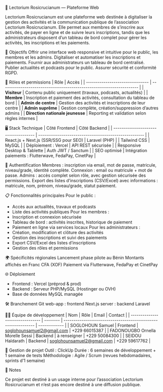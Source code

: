 📌 Lectorium Rosicrucianum — Plateforme Web

Lectorium Rosicrucianum est une plateforme web destinée à digitaliser la gestion des activités et la communication publique de l’association Lectorium Rosicrucianum. Elle permet aux membres de s’inscrire aux activités, de payer en ligne et de suivre leurs inscriptions, tandis que les administrateurs disposent d’un tableau de bord complet pour gérer les activités, les inscriptions et les paiements.


🎯 Objectifs
Offrir une interface web responsive et intuitive pour le public, les membres et les admins.
Digitaliser et automatiser les inscriptions et paiements.
Fournir aux administrateurs un tableau de bord centralisé.
Publier actualités et podcasts pour le public.
Assurer sécurité et conformité RGPD.

👥 Rôles et permissions
| Rôle                             | Accès                                                                  |
| -------------------------------- | ---------------------------------------------------------------------- |
| **Visiteur**                     | Contenu public uniquement (travaux, podcasts, actualités)              |
| **Membre**                       | Inscription et paiement des activités, consultation du tableau de bord |
| **Admin de centre**              | Gestion des activités et inscriptions de leur centre                   |
| **Admin suprême**                | Gestion complète, création/suppression d’autres admins                 |
| **Direction nationale jeunesse** | Reporting et validation selon règles internes                          |



🖥️ Stack Technique
| Côté Frontend                         | Côté Backend                                           |
| ------------------------------------- | ------------------------------------------------------ |
| React.js + Next.js (SSR/SSG pour SEO) | Laravel (PHP)                                          |
| Tailwind CSS                          | MySQL                                                  |
| Déploiement : Vercel                  | API REST sécurisée                                     |
| Responsive Desktop & Tablette         | Auth JWT / Sanctum                                     |
| SEO optimisé                          | Intégration paiements : Flutterwave, FedaPay, CinetPay |


🔐 Authentification
Membres : inscription via email, mot de passe, matricule, niveau/grade, identité complète.
Connexion : email ou matricule + mot de passe.
Admins : accès complet selon rôle, avec gestion sécurisée des permissions.
Export des listes d’inscriptions (CSV/Excel) avec informations : matricule, nom, prénom, niveau/grade, statut paiement.

📋 Fonctionnalités principales
Pour le public :
- Accès aux actualités, travaux et podcasts
- Liste des activités publiques
Pour les membres :
- Inscription et connexion sécurisée
- Tableau de bord : activités inscrites, historique de paiement
- Paiement en ligne via services locaux
Pour les administrateurs :
- Création, modification et clôture des activités
- Gestion des inscriptions et suivi des paiements
- Export CSV/Excel des listes d’inscriptions
- Gestion des rôles et permissions

🌍 Spécificités régionales
Lancement phase pilote au Bénin
Montants affichés en Franc CFA (XOF)
Paiement via Flutterwave, FedaPay et CinetPay

🌐 Déploiement
- Frontend : Vercel (préprod & prod)
- Backend : Serveur PHP/MySQL (Hostinger ou OVH)
- Base de données MySQL managée

🛠️ Branchement Git
web-app : frontend Next.js
server : backend Laravel

👨‍💻 Équipe de développement
| Nom                              | Rôle     | Email                                                           | Contact       |
| -------------------------------- | -------- | --------------------------------------------------------------- | ------------- |
| SOGLOHOUN Samuel                 | Frontend | [soglohounsamuel2@gmail.com](mailto:soglohounsamuel2@gmail.com) | +229 66015387 |
| FADONOUGBO Ornella Morelle Sessi | Backend  | à renseigner                                                    | +229 50084300 |
| SEIDOU Haïdarath                 | Backend  | [soglohounsamuel2@gmail.com](mailto:soglohounsamuel2@gmail.com) | +229 59617762 |


📅 Gestion de projet
Outil : ClickUp
Durée : 6 semaines de développement + 1 semaine de tests
Méthodologie : Agile / Scrum (revues hebdomadaires, sprints d’1 semaine)

📝 Notes

Ce projet est destiné à un usage interne pour l’association Lectorium Rosicrucianum et n’est pas encore destiné à une diffusion publique.
